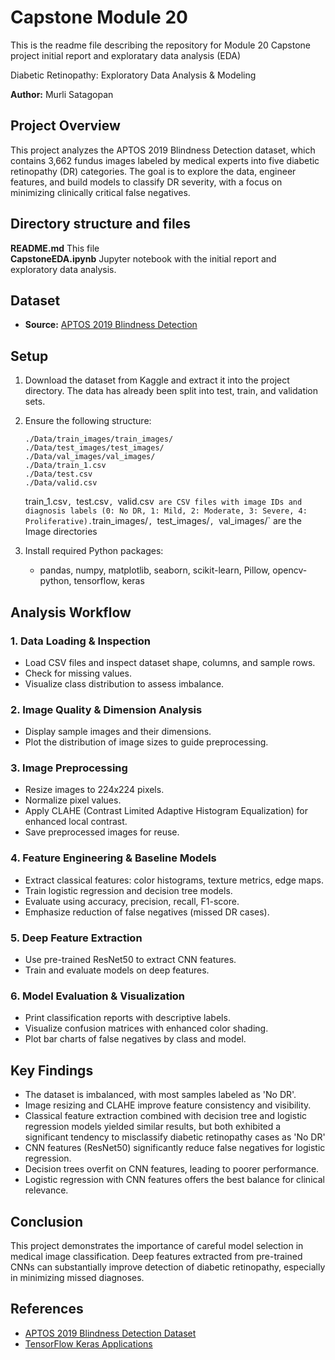 
# Capstone Module 20
This is the readme file describing the repository for Module 20 Capstone project initial report and exploratary data analysis (EDA)

Diabetic Retinopathy: Exploratory Data Analysis & Modeling

**Author:** Murli Satagopan  


## Project Overview

This project analyzes the APTOS 2019 Blindness Detection dataset, which contains 3,662 fundus images labeled by medical experts into five diabetic retinopathy (DR) categories. The goal is to explore the data, engineer features, and build models to classify DR severity, with a focus on minimizing clinically critical false negatives.

## Directory structure and files
**README.md**                This file  
**CapstoneEDA.ipynb**        Jupyter notebook with the initial report and exploratory data analysis.
## Dataset

- **Source:** [APTOS 2019 Blindness Detection](https://www.kaggle.com/datasets/mariaherrerot/aptos2019/data)

## Setup

1. Download the dataset from Kaggle and extract it into the project directory. The data has already been split into test, train, and validation sets.  
2. Ensure the following structure:
    ```
    ./Data/train_images/train_images/
    ./Data/test_images/test_images/
    ./Data/val_images/val_images/
    ./Data/train_1.csv
    ./Data/test.csv
    ./Data/valid.csv
    ```
   train_1.csv`, `test.csv`, `valid.csv` are CSV files with image IDs and diagnosis labels (0: No DR, 1: Mild, 2: Moderate, 3: Severe, 4: Proliferative).`train_images/`, `test_images/`, `val_images/` are the Image directories

3. Install required Python packages:
    - pandas, numpy, matplotlib, seaborn, scikit-learn, Pillow, opencv-python, tensorflow, keras


## Analysis Workflow

### 1. Data Loading & Inspection

- Load CSV files and inspect dataset shape, columns, and sample rows.
- Check for missing values.
- Visualize class distribution to assess imbalance.

### 2. Image Quality & Dimension Analysis

- Display sample images and their dimensions.
- Plot the distribution of image sizes to guide preprocessing.

### 3. Image Preprocessing

- Resize images to 224x224 pixels.
- Normalize pixel values.
- Apply CLAHE (Contrast Limited Adaptive Histogram Equalization) for enhanced local contrast.
- Save preprocessed images for reuse.

### 4. Feature Engineering & Baseline Models

- Extract classical features: color histograms, texture metrics, edge maps.
- Train logistic regression and decision tree models.
- Evaluate using accuracy, precision, recall, F1-score.
- Emphasize reduction of false negatives (missed DR cases).

### 5. Deep Feature Extraction

- Use pre-trained ResNet50 to extract CNN features.
- Train and evaluate models on deep features.

### 6. Model Evaluation & Visualization

- Print classification reports with descriptive labels.
- Visualize confusion matrices with enhanced color shading.
- Plot bar charts of false negatives by class and model.

## Key Findings

- The dataset is imbalanced, with most samples labeled as 'No DR'.
- Image resizing and CLAHE improve feature consistency and visibility.
- Classical feature extraction combined with decision tree and logistic regression models yielded similar results, but both exhibited a significant tendency to misclassify diabetic retinopathy cases as 'No DR'
- CNN features (ResNet50) significantly reduce false negatives for logistic regression.
- Decision trees overfit on CNN features, leading to poorer performance.
- Logistic regression with CNN features offers the best balance for clinical relevance.

## Conclusion

This project demonstrates the importance of careful model selection in medical image classification. Deep features extracted from pre-trained CNNs can substantially improve detection of diabetic retinopathy, especially in minimizing missed diagnoses.

## References

- [APTOS 2019 Blindness Detection Dataset](https://www.kaggle.com/datasets/mariaherrerot/aptos2019/data)
- [TensorFlow Keras Applications](https://keras.io/api/applications/)
